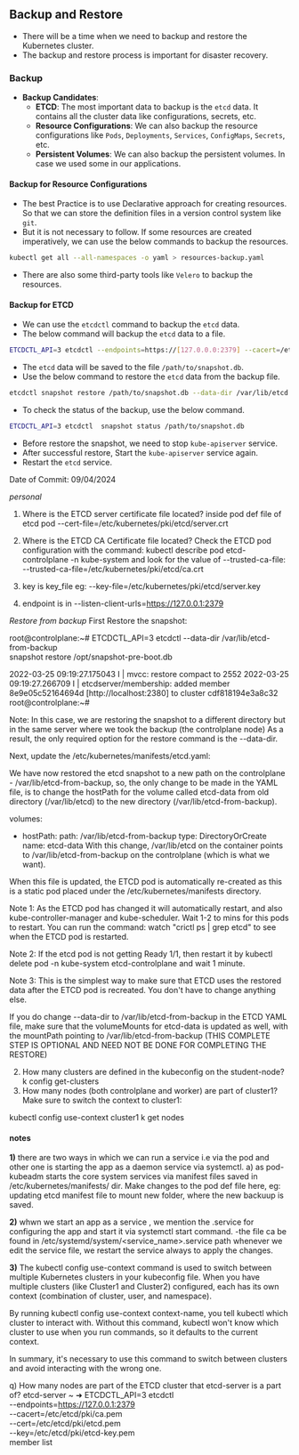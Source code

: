 ## Backup and Restore

- There will be a time when we need to backup and restore the Kubernetes cluster.
- The backup and restore process is important for disaster recovery.

### Backup

- **Backup Candidates**:
    - **ETCD**: The most important data to backup is the `etcd` data. It contains all the cluster data like configurations, secrets, etc.
    - **Resource Configurations**: We can also backup the resource configurations like `Pods`, `Deployments`, `Services`, `ConfigMaps`, `Secrets`, etc.
    - **Persistent Volumes**: We can also backup the persistent volumes. In case we used some in our applications.

#### Backup for Resource Configurations

- The best Practice is to use Declarative approach for creating resources. So that we can store the definition files in a version control system like `git`.
- But it is not necessary to follow. If some resources are created imperatively, we can use the below commands to backup the resources.
```bash
kubectl get all --all-namespaces -o yaml > resources-backup.yaml
```
- There are also some third-party tools like `Velero` to backup the resources.

#### Backup for ETCD

- We can use the `etcdctl` command to backup the `etcd` data.
- The below command will backup the `etcd` data to a file.
```bash
ETCDCTL_API=3 etcdctl --endpoints=https://[127.0.0.0:2379] --cacert=/etc/kubernetes/pki/etcd/ca.crt --cert=/etc/kubernetes/pki/etcd/healthcheck-client.crt --key=/etc/kubernetes/pki/etcd/healthcheck-client.key snapshot save /path/to/snapshot.db
```
- The `etcd` data will be saved to the file `/path/to/snapshot.db`.
- Use the below command to restore the `etcd` data from the backup file.
```bash
etcdctl snapshot restore /path/to/snapshot.db --data-dir /var/lib/etcd --initial-cluster=<initial-cluster> --initial-cluster-token=<token> --initial-advertise-peer-urls=<advertise-peer-urls>
```
- To check the status of the backup, use the below command.
```bash
ETCDCTL_API=3 etcdctl  snapshot status /path/to/snapshot.db
```
- Before restore the snapshot, we need to stop `kube-apiserver` service.
- After successful restore, Start the `kube-apiserver` service again.
- Restart the `etcd` service.


Date of Commit: 09/04/2024

*personal*
1) Where is the ETCD server certificate file located?
inside pod def file of etcd pod 
--cert-file=/etc/kubernetes/pki/etcd/server.crt

2) Where is the ETCD CA Certificate file located?
Check the ETCD pod configuration with the command: kubectl describe pod etcd-controlplane  -n kube-system and look for the value of --trusted-ca-file:
--trusted-ca-file=/etc/kubernetes/pki/etcd/ca.crt 
3) key is key_file eg:  --key-file=/etc/kubernetes/pki/etcd/server.key
4) endpoint is in --listen-client-urls=https://127.0.0.1:2379

*Restore from backup*
First Restore the snapshot:

root@controlplane:~# ETCDCTL_API=3 etcdctl  --data-dir /var/lib/etcd-from-backup \
snapshot restore /opt/snapshot-pre-boot.db


2022-03-25 09:19:27.175043 I | mvcc: restore compact to 2552
2022-03-25 09:19:27.266709 I | etcdserver/membership: added member 8e9e05c52164694d [http://localhost:2380] to cluster cdf818194e3a8c32
root@controlplane:~# 


Note: In this case, we are restoring the snapshot to a different directory but in the same server where we took the backup (the controlplane node) As a result, the only required option for the restore command is the --data-dir.



Next, update the /etc/kubernetes/manifests/etcd.yaml:

We have now restored the etcd snapshot to a new path on the controlplane - /var/lib/etcd-from-backup, so, the only change to be made in the YAML file, is to change the hostPath for the volume called etcd-data from old directory (/var/lib/etcd) to the new directory (/var/lib/etcd-from-backup).

  volumes:
  - hostPath:
      path: /var/lib/etcd-from-backup
      type: DirectoryOrCreate
    name: etcd-data
With this change, /var/lib/etcd on the container points to /var/lib/etcd-from-backup on the controlplane (which is what we want).

When this file is updated, the ETCD pod is automatically re-created as this is a static pod placed under the /etc/kubernetes/manifests directory.



Note 1: As the ETCD pod has changed it will automatically restart, and also kube-controller-manager and kube-scheduler. Wait 1-2 to mins for this pods to restart. You can run the command: watch "crictl ps | grep etcd" to see when the ETCD pod is restarted.

Note 2: If the etcd pod is not getting Ready 1/1, then restart it by kubectl delete pod -n kube-system etcd-controlplane and wait 1 minute.

Note 3: This is the simplest way to make sure that ETCD uses the restored data after the ETCD pod is recreated. You don't have to change anything else.



If you do change --data-dir to /var/lib/etcd-from-backup in the ETCD YAML file, make sure that the volumeMounts for etcd-data is updated as well, with the mountPath pointing to /var/lib/etcd-from-backup (THIS COMPLETE STEP IS OPTIONAL AND NEED NOT BE DONE FOR COMPLETING THE RESTORE)


2) How many clusters are defined in the kubeconfig on the student-node?
      k config get-clusters
3) How many nodes (both controlplane and worker) are part of cluster1?
Make sure to switch the context to cluster1:

kubectl config use-context cluster1
k get nodes

#### notes

**1)** there are two ways in which we can run a service i.e via the pod and other one is starting the app as a daemon service via systemctl.
a) as pod- kubeadm starts the core system services via manifest files saved in /etc/kubernetes/manifests/ dir. Make changes to the pod def file here, eg: updating etcd manifest file to mount new folder, where the new backuup is saved. 

**2)** whwn we start an app as a service , we mention the .service for configuring the app and start it via systemctl start command. 
-the file ca be found in /etc/systemd/system/<service_name>.service path
whenever we edit the service file, we restart the service always to apply the changes. 

**3)** The kubectl config use-context command is used to switch between multiple Kubernetes clusters in your kubeconfig file. When you have multiple clusters (like Cluster1 and Cluster2) configured, each has its own context (combination of cluster, user, and namespace).

By running kubectl config use-context context-name, you tell kubectl which cluster to interact with. Without this command, kubectl won't know which cluster to use when you run commands, so it defaults to the current context.

In summary, it's necessary to use this command to switch between clusters and avoid interacting with the wrong one.

q) How many nodes are part of the ETCD cluster that etcd-server is a part of?
etcd-server ~ ➜  ETCDCTL_API=3 etcdctl \
  --endpoints=https://127.0.0.1:2379 \
  --cacert=/etc/etcd/pki/ca.pem \
  --cert=/etc/etcd/pki/etcd.pem \
  --key=/etc/etcd/pki/etcd-key.pem \
   member list
